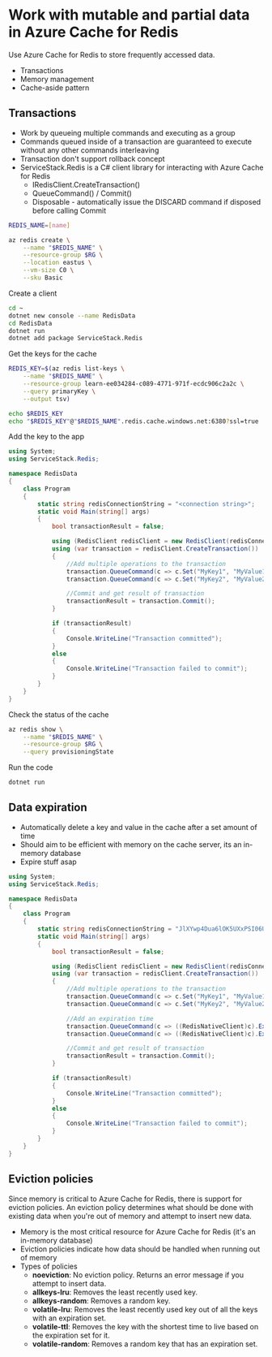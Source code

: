# Work with mutable and partial data in Azure Cache for Redis

Use Azure Cache for Redis to store frequently accessed data. 
- Transactions
- Memory management
- Cache-aside pattern



## Transactions

- Work by queueing multiple commands and executing as a group
- Commands queued inside of a transaction are guaranteed to execute without any other commands interleaving
- Transaction don't support rollback concept
- ServiceStack.Redis is a C# client library for interacting with Azure Cache for Redis
    - IRedisClient.CreateTransaction()
    - QueueCommand() / Commit()
    - Disposable - automatically issue the DISCARD command if disposed before calling Commit


```sh
REDIS_NAME=[name]

az redis create \
    --name "$REDIS_NAME" \
    --resource-group $RG \
    --location eastus \
    --vm-size C0 \
    --sku Basic
```


Create a client

```sh
cd ~
dotnet new console --name RedisData
cd RedisData
dotnet run
dotnet add package ServiceStack.Redis
```


Get the keys for the cache

```sh
REDIS_KEY=$(az redis list-keys \
    --name "$REDIS_NAME" \
    --resource-group learn-ee034284-c089-4771-971f-ecdc906c2a2c \
    --query primaryKey \
    --output tsv)

echo $REDIS_KEY
echo "$REDIS_KEY"@"$REDIS_NAME".redis.cache.windows.net:6380?ssl=true
```


Add the key to the app

```csharp
using System;
using ServiceStack.Redis;

namespace RedisData
{
    class Program
    {
        static string redisConnectionString = "<connection string>";
        static void Main(string[] args)
        {
            bool transactionResult = false;

            using (RedisClient redisClient = new RedisClient(redisConnectionString))
            using (var transaction = redisClient.CreateTransaction())
            {
                //Add multiple operations to the transaction
                transaction.QueueCommand(c => c.Set("MyKey1", "MyValue1"));
                transaction.QueueCommand(c => c.Set("MyKey2", "MyValue2"));

                //Commit and get result of transaction
                transactionResult = transaction.Commit();
            }

            if (transactionResult)
            {
                Console.WriteLine("Transaction committed");
            }
            else
            {
                Console.WriteLine("Transaction failed to commit");
            }
        }
    }
}
```

Check the status of the cache

```sh
az redis show \
    --name "$REDIS_NAME" \
    --resource-group $RG \
    --query provisioningState
```

Run the code

```sh
dotnet run
```


## Data expiration

- Automatically delete a key and value in the cache after a set amount of time
- Should aim to be efficient with memory on the cache server, its an in-memory database
- Expire stuff asap


```csharp
using System;
using ServiceStack.Redis;

namespace RedisData
{
    class Program
    {
        static string redisConnectionString = "JlXYwp4Dua6lOK5UXxPSI06UeGXHHzbU8oHen9izdx8=@adt0rc012345.redis.cache.windows.net:6380?ssl=true";
        static void Main(string[] args)
        {
            bool transactionResult = false;

            using (RedisClient redisClient = new RedisClient(redisConnectionString))
            using (var transaction = redisClient.CreateTransaction())
            {
                //Add multiple operations to the transaction
                transaction.QueueCommand(c => c.Set("MyKey1", "MyValue1"));
                transaction.QueueCommand(c => c.Set("MyKey2", "MyValue2"));

                //Add an expiration time
                transaction.QueueCommand(c => ((RedisNativeClient)c).Expire("MyKey1", 15));
                transaction.QueueCommand(c => ((RedisNativeClient)c).Expire("MyKey2", 15));

                //Commit and get result of transaction
                transactionResult = transaction.Commit();
            }

            if (transactionResult)
            {
                Console.WriteLine("Transaction committed");
            }
            else
            {
                Console.WriteLine("Transaction failed to commit");
            }
        }
    }
}
```


## Eviction policies

Since memory is critical to Azure Cache for Redis, there is support for eviction policies. An eviction policy determines what should be done with existing data when you're out of memory and attempt to insert new data.

- Memory is the most critical resource for Azure Cache for Redis (it's an in-memory database)
- Eviction policies indicate how data should be handled when running out of memory
- Types of policies
    - **noeviction**: No eviction policy. Returns an error message if you attempt to insert data.
    - **allkeys-lru**: Removes the least recently used key.
    - **allkeys-random**: Removes a random key.
    - **volatile-lru**: Removes the least recently used key out of all the keys with an expiration set.
    - **volatile-ttl**: Removes the key with the shortest time to live based on the expiration set for it.
    - **volatile-random**: Removes a random key that has an expiration set.


